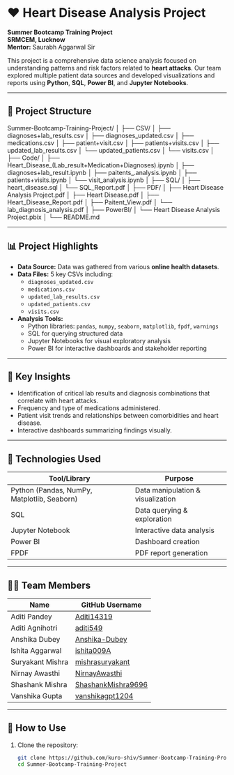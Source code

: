 # ❤️ Heart Disease Analysis Project

**Summer Bootcamp Training Project**  
**SRMCEM, Lucknow**  
**Mentor:** Saurabh Aggarwal Sir  

This project is a comprehensive data science analysis focused on understanding patterns and risk factors related to **heart attacks**. Our team explored multiple patient data sources and developed visualizations and reports using **Python**, **SQL**, **Power BI**, and **Jupyter Notebooks**.

---

## 📁 Project Structure
Summer-Bootcamp-Training-Project/
│
├── CSV/
│ ├── diagnoses+lab_results.csv
│ ├── diagnoses_updated.csv
│ ├── medications.csv
│ ├── patient+visit.csv
│ ├── patients+visits.csv
│ ├── updated_lab_results.csv
│ └── updated_patients.csv
│ └── visits.csv
│
├── Code/
│ ├── Heart_Disease_(Lab_result+Medication+Diagnoses).ipynb
│ ├── diagnoses+lab_result.ipynb
│ ├── paitents_.analysis.ipynb
│ ├── patients+visits.ipynb
│ └── visit_analysis.ipynb
│
├── SQL/
│ ├── heart_disease.sql
│ └── SQL_Report.pdf
│
├── PDF/
│ ├── Heart Disease Analysis Project.pdf
│ ├── Heart Disease.pdf
│ ├── Heart_Disease_Report.pdf
│ ├── Paitent_View.pdf
│ └── lab_diagnosis_analysis.pdf
│
├── PowerBI/
│ └── Heart Disease Analysis Project.pbix
│
└── README.md



---

## 📊 Project Highlights

- **Data Source:** Data was gathered from various **online health datasets**.
- **Data Files:** 5 key CSVs including:
  - `diagnoses_updated.csv`
  - `medications.csv`
  - `updated_lab_results.csv`
  - `updated_patients.csv`
  - `visits.csv`
- **Analysis Tools:**
  - Python libraries: `pandas`, `numpy`, `seaborn`, `matplotlib`, `fpdf`, `warnings`
  - SQL for querying structured data
  - Jupyter Notebooks for visual exploratory analysis
  - Power BI for interactive dashboards and stakeholder reporting

---

## 🧠 Key Insights

- Identification of critical lab results and diagnosis combinations that correlate with heart attacks.
- Frequency and type of medications administered.
- Patient visit trends and relationships between comorbidities and heart disease.
- Interactive dashboards summarizing findings visually.

---

## 📌 Technologies Used

| Tool/Library      | Purpose                         |
|-------------------|----------------------------------|
| Python (Pandas, NumPy, Matplotlib, Seaborn) | Data manipulation & visualization |
| SQL               | Data querying & exploration     |
| Jupyter Notebook  | Interactive data analysis       |
| Power BI          | Dashboard creation              |
| FPDF              | PDF report generation           |

---

## 👩‍💻 Team Members

| Name                | GitHub Username         |
|---------------------|-------------------------|
| Aditi Pandey        | [Aditi14319](https://github.com/Aditi14319)  
| Aditi Agnihotri     | [aditi549](https://github.com/aditi549)  
| Anshika Dubey       | [Anshika-Dubey](https://github.com/Anshika-Dubey)  
| Ishita Aggarwal     | [ishita009A](https://github.com/ishita009A)  
| Suryakant Mishra    | [mishrasuryakant](https://github.com/mishrasuryakant)  
| Nirnay Awasthi      | [NirnayAwasthi](https://github.com/NirnayAwasthi)  
| Shashank Mishra     | [ShashankMishra9696](https://github.com/ShashankMishra9696)  
| Vanshika Gupta      | [vanshikagpt1204](https://github.com/vanshikagpt1204)  

---

## 📎 How to Use

1. Clone the repository:
   ```bash
   git clone https://github.com/kuro-shiv/Summer-Bootcamp-Training-Project
   cd Summer-Bootcamp-Training-Project



